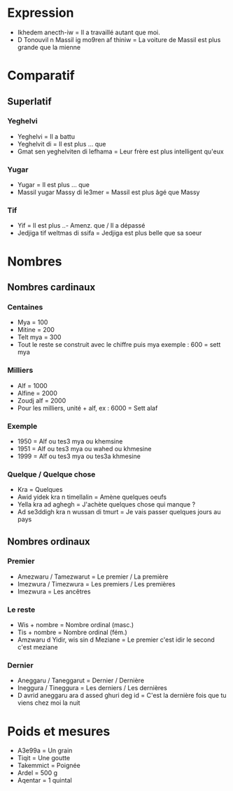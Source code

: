 # Expression

- Ikhedem anecth-iw = Il a travaillé autant que moi.
- D Tonouvil n Massil ig mo9ren af thiniw = La voiture de Massil est plus grande que la mienne

# Comparatif

## Superlatif

### Yeghelvi

- Yeghelvi = Il a battu
- Yeghelvit di = Il est plus ... que
- Gmat sen yeghelviten di lefhama = Leur frère est plus intelligent qu'eux

### Yugar

- Yugar = Il est plus ... que
- Massil yugar Massy di le3mer = Massil est plus âgé que Massy

### Tif

- Yif = Il est plus ..- Amenz. que / Il a dépassé
- Jedjiga tif weltmas di ssifa = Jedjiga est plus belle que sa soeur

# Nombres

## Nombres cardinaux

### Centaines

- Mya = 100
- Mitine = 200
- Telt mya = 300
- Tout le reste se construit avec le chiffre puis mya exemple : 600 = sett mya

### Milliers

- Alf = 1000
- Alfine = 2000
- Zoudj alf = 2000
- Pour les milliers, unité + alf, ex : 6000 = Sett alaf

### Exemple

- 1950 = Alf ou tes3 mya ou khemsine
- 1951 = Alf ou tes3 mya ou wahed ou khmesine
- 1999 = Alf ou tes3 mya ou tes3a khmesine

### Quelque / Quelque chose

- Kra = Quelques
- Awid yidek kra n timellalin = Amène quelques oeufs
- Yella kra ad aghegh = J'achète quelques chose qui manque ?
- Ad se3ddigh kra n wussan di tmurt = Je vais passer quelques jours au pays

## Nombres ordinaux

### Premier

- Amezwaru / Tamezwarut = Le premier / La première
- Imezwura / Timezwura = Les premiers / Les premières
- Imezwura = Les ancêtres

### Le reste

- Wis + nombre = Nombre ordinal (masc.)
- Tis + nombre = Nombre ordinal (fém.)
- Amzwaru d Yidir, wis sin d Meziane = Le premier c'est idir le second c'est meziane

### Dernier

- Aneggaru / Taneggarut = Dernier / Dernière
- Ineggura / Tineggura = Les derniers / Les dernières
- D avrid aneggaru ara d assed ghuri deg id = C'est la dernière fois que tu viens chez moi la nuit

# Poids et mesures

- A3e99a = Un grain
- Tiqit = Une goutte
- Takemmict = Poignée
- Ardel = 500 g
- Aqentar = 1 quintal
